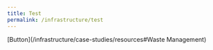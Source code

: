 ```yaml
---
title: Test
permalink: /infrastructure/test
---
```

[Button](/infrastructure/case-studies/resources#Waste Management)